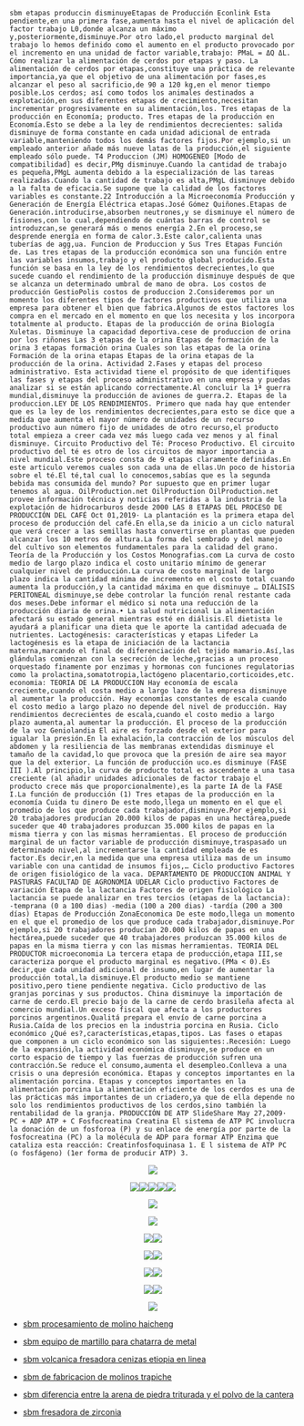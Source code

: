 
```
sbm etapas produccin disminuyeEtapas de Producción Econlink Esta pendiente,en una primera fase,aumenta hasta el nivel de aplicación del factor trabajo L0,donde alcanza un máximo y,posteriormente,disminuye.Por otro lado,el producto marginal del trabajo lo hemos definido como el aumento en el producto provocado por el incremento en una unidad de factor variable,trabajo: PMaL = ΔQ ΔL. Cómo realizar la alimentación de cerdos por etapas y paso. La alimentación de cerdos por etapas,constituye una práctica de relevante importancia,ya que el objetivo de una alimentación por fases,es alcanzar el peso al sacrificio,de 90 a 120 kg,en el menor tiempo posible.Los cerdos; así como todos los animales destinados a explotación,en sus diferentes etapas de crecimiento,necesitan incrementar progresivamente en su alimentación,los. Tres etapas de la producción en Economía; producto. Tres etapas de la producción en Economía.Esto se debe a la ley de rendimientos decrecientes: salida disminuye de forma constante en cada unidad adicional de entrada variable,manteniendo todos los demás factores fijos.Por ejemplo,si un empleado anterior añade más nueve latas de la producción,el siguiente empleado sólo puede. T4 Produccion (JM) HOMOGENEO [Modo de compatibilidad] es decir,PMg disminuye.Cuando la cantidad de trabajo es pequeña,PMgL aumenta debido a la especialización de las tareas realizadas.Cuando la cantidad de trabajo es alta,PMgL disminuye debido a la falta de eficacia.Se supone que la calidad de los factores variables es constante.22 Introducción a la Microeconomía Producción y Generación de Energía Eléctrica etapas.José Gómez Quiñones.Etapas de Generación.introducirse,absorben neutrones,y se disminuye el número de fisiones,con lo cual,dependiendo de cuántas barras de control se introduzcan,se generará más o menos energía 2.En el proceso,se desprende energía en forma de calor.3.Este calor,calienta unas tuberías de agg,ua. Funcion de Produccion y Sus Tres Etapas Función de. Las tres etapas de la producción económica son una función entre las variables insumos,trabajo y el producto global producido.Esta función se basa en la ley de los rendimientos decrecientes,lo que sucede cuando el rendimiento de la producción disminuye después de que se alcanza un determinado umbral de mano de obra. Los costos de producción GestioPolis costos de produccion 2.Consideremos por un momento los diferentes tipos de factores productivos que utiliza una empresa para obtener el bien que fabrica.Algunos de estos factores los compra en el mercado en el momento en que los necesita y los incorpora totalmente al producto. Etapas de la producción de orina Biología Xuletas. Disminuye la capacidad deportiva.cese de produccion de orina por los riñones Las 3 etapas de la orina Etapas de formación de la orina 3 etapas formación orina Cuales son las etapas de la orina Formación de la orina etapas Etapas de la orina etapas de la producción de la orina. Actividad 2.Fases y etapas del proceso administrativo. Esta actividad tiene el propósito de que identifiques las fases y etapas del proceso administrativo en una empresa y puedas analizar si se están aplicando correctamente.Al concluir la 1ª guerra mundial,disminuye la producción de aviones de guerra.2. Etapas de la produccion.LEY DE LOS RENDIMIENTOS. Primero que nada hay que entender que es la ley de los rendimientos decrecientes,para esto se dice que a medida que aumenta el mayor número de unidades de un recurso productivo aun número fijo de unidades de otro recurso,el producto total empieza a creer cada vez más luego cada vez menos y al final disminuye. Circuito Productivo del Té: Proceso Productivo. El circuito productivo del té es otro de los circuitos de mayor importancia a nivel mundial.Este proceso consta de 9 etapas claramente definidas.En este articulo veremos cuales son cada una de ellas.Un poco de historia sobre el té.El té,tal cual lo conocemos,sabías que es la segunda bebida mas consumida del mundo? Por supuesto que en primer lugar tenemos al agua. OilProduction.net OilProduction OilProduction.net provee información técnica y noticias referidas a la industria de la explotación de hidrocarburos desde 2000 LAS 8 ETAPAS DEL PROCESO DE PRODUCCIÓN DEL CAFÉ Oct 01,2019· La plantación es la primera etapa del proceso de producción del café.En ella,se da inicio a un ciclo natural que verá crecer a las semillas hasta convertirse en plantas que pueden alcanzar los 10 metros de altura.La forma del sembrado y del manejo del cultivo son elementos fundamentales para la calidad del grano. Teoría de la Producción y los Costos Monografias.com La curva de costo medio de largo plazo indica el costo unitario mínimo de generar cualquier nivel de producción.La curva de costo marginal de largo plazo indica la cantidad mínima de incremento en el costo total cuando aumenta la producción,y la cantidad máxima en que disminuye … DIÁLISIS PERITONEAL disminuye,se debe controlar la función renal restante cada dos meses.Debe informar el médico si nota una reducción de la producción diaria de orina.• La salud nutricional La alimentación afectará su estado general mientras esté en diálisis.El dietista le ayudará a planificar una dieta que le aporte la cantidad adecuada de nutrientes. Lactogénesis: características y etapas Lifeder La lactogénesis es la etapa de iniciación de la lactancia materna,marcando el final de diferenciación del tejido mamario.Así,las glándulas comienzan con la secreción de leche,gracias a un proceso orquestado finamente por enzimas y hormonas con funciones regulatorias como la prolactina,somatotropia,lactógeno placentario,corticoides,etc. economia: TEORIA DE LA PRODUCCION Hay economía de escala creciente,cuando el costa medio a largo lazo de la empresa disminuye al aumentar la producción. Hay economías constantes de escala cuando el costo medio a largo plazo no depende del nivel de producción. Hay rendimientos decrecientes de escala,cuando el costo medio a largo plazo aumenta,al aumentar la producción. El proceso de la producción de la voz Geniolandia El aire es forzado desde el exterior para igualar la presión.En la exhalación,la contracción de los músculos del abdomen y la resiliencia de las membranas extendidas disminuye el tamaño de la cavidad,lo que provoca que la presión de aire sea mayor que la del exterior. La función de producción uco.es disminuye (FASE III ).Al principio,la curva de producto total es ascendente a una tasa creciente (al añadir unidades adicionales de factor trabajo el producto crece más que proporcionalmente),es la parte IA de la FASE I.La función de producción (1) Tres etapas de la producción en la economía Cuida tu dinero De este modo,llega un momento en el que el promedio de los que produce cada trabajador,disminuye.Por ejemplo,si 20 trabajadores producían 20.000 kilos de papas en una hectárea,puede suceder que 40 trabajadores produzcan 35.000 kilos de papas en la misma tierra y con las mismas herramientas. El proceso de producción marginal de un factor variable de producción disminuye,traspasado un determinado nivel,al incrementarse la cantidad empleada de es factor.Es decir,en la medida que una empresa utiliza mas de un insumo variable con una cantidad de insumos fijos,… Ciclo productivo Factores de origen fisiológico de la vaca. DEPARTAMENTO DE PRODUCCION ANIMAL Y PASTURAS FACULTAD DE AGRONOMIA UDELAR Ciclo productivo Factores de variación Etapa de la lactancia Factores de origen fisiológico La lactancia se puede analizar en tres tercios (etapas de la lactancia): ‐temprana (0 a 100 dias) ‐media (100 a 200 dias) ‐tardía (200 a 300 días) Etapas de Producción ZonaEconomica De este modo,llega un momento en el que el promedio de los que produce cada trabajador,disminuye.Por ejemplo,si 20 trabajadores producían 20.000 kilos de papas en una hectárea,puede suceder que 40 trabajadores produzcan 35.000 kilos de papas en la misma tierra y con las mismas herramientas. TEORIA DEL PRODUCTOR microeconomia La tercera etapa de producción,etapa III,se caracteriza porque el producto marginal es negativo.(PMa < 0).Es decir,que cada unidad adicional de insumo,en lugar de aumentar la producción total,la disminuye.El producto medio se mantiene positivo,pero tiene pendiente negativa. Ciclo productivo de las granjas porcinas y sus productos. China disminuye la importación de carne de cerdo.El precio bajo de la carne de cerdo brasileña afecta al comercio mundial.Un exceso fiscal que afecta a los productores porcinos argentinos.Qualitá prepara el envío de carne porcina a Rusia.Caída de los precios en la industria porcina en Rusia. Ciclo económico ¿Qué es?,características,etapas,tipos. Las fases o etapas que componen a un ciclo económico son las siguientes:.Recesión: Luego de la expansión,la actividad económica disminuye,se produce en un corto espacio de tiempo y las fuerzas de producción sufren una contracción.Se reduce el consumo,aumenta el desempleo.Conlleva a una crisis o una depresión económica. Etapas y conceptos importantes en la alimentación porcina. Etapas y conceptos importantes en la alimentación porcina La alimentación eficiente de los cerdos es una de las prácticas más importantes de un criadero,ya que de ella depende no solo los rendimientos productivos de los cerdos,sino también la rentabilidad de la granja. PRODUCCIÓN DE ATP SlideShare May 27,2009· PC + ADP ATP + C Fosfocreatina Creatina El sistema de ATP PC involucra la donación de un fosforoa (P) y su enlace de energía por parte de la fosfocreatina (PC) a la molécula de ADP para formar ATP Enzima que cataliza esta reacción: Creatinfosfoquinasa 1. E l sistema de ATP PC (o fosfágeno) (1er forma de producir ATP) 3. 
```

<div align="center">

<a href="https://es-crusher.shibang-china.com/github&k=sbm+etapas+produccin+disminuye"><img src="https://static.shibang-china.com/es/crusher/logo.jpg"></a>

<a href="https://es-crusher.shibang-china.com/github&k=sbm+etapas+produccin+disminuye"><img src="https://static.shibang-china.com/es/crusher/index.jpg"></a><a href="https://es-crusher.shibang-china.com/material.htmlgithub&k=sbm+etapas+produccin+disminuye"><img src="https://static.shibang-china.com/es/crusher/material.jpg"></a><a href="https://es-crusher.shibang-china.com/application.htmlgithub&k=sbm+etapas+produccin+disminuye"><img src="https://static.shibang-china.com/es/crusher/application.jpg"></a><a href="https://es-crusher.shibang-china.com/aboutus.htmlgithub&k=sbm+etapas+produccin+disminuye"><img src="https://static.shibang-china.com/es/crusher/aboutus.jpg"></a><a href="https://es-crusher.shibang-china.com/contact.htmlgithub&k=sbm+etapas+produccin+disminuye"><img src="https://static.shibang-china.com/es/crusher/contact.jpg"></a>

<a href="https://es-crusher.shibang-china.com/github&k=sbm+etapas+produccin+disminuye"><img src="https://static.shibang-china.com/es/crusher/banner.jpg"></a>

<a href="https://swt.shibang-china.com/github&k=sbm+etapas+produccin+disminuye"><img src="https://static.shibang-china.com/es/crusher/text.jpg"></a>

<a href="https://swt.shibang-china.com/github&k=sbm+etapas+produccin+disminuye"><img src="https://static.shibang-china.com/es/crusher/chat.jpg"></a><a href="https://es-crusher.shibang-china.com/contact.htmlgithub&k=sbm+etapas+produccin+disminuye"><img src="https://static.shibang-china.com/es/crusher/message.jpg"></a>

<a href="https://es-crusher.shibang-china.com/products/pe.htmlgithub&k=sbm+etapas+produccin+disminuye"><img src="https://static.shibang-china.com/es/crusher/pe.jpg"></a><a href="https://es-crusher.shibang-china.com/products/pf.htmlgithub&k=sbm+etapas+produccin+disminuye"><img src="https://static.shibang-china.com/es/crusher/pf.jpg"></a>

<a href="https://es-crusher.shibang-china.com/products/hpt.htmlgithub&k=sbm+etapas+produccin+disminuye"><img src="https://static.shibang-china.com/es/crusher/hpt.jpg"></a><a href="https://es-crusher.shibang-china.com/products/vsi.htmlgithub&k=sbm+etapas+produccin+disminuye"><img src="https://static.shibang-china.com/es/crusher/vsi.jpg"></a>

<a href="https://es-crusher.shibang-china.com/products/klv.htmlgithub&k=sbm+etapas+produccin+disminuye"><img src="https://static.shibang-china.com/es/crusher/klv.jpg"></a><a href="https://es-crusher.shibang-china.com/products/portable.htmlgithub&k=sbm+etapas+produccin+disminuye"><img src="https://static.shibang-china.com/es/crusher/portable.jpg"></a>

<a href="https://swt.shibang-china.com/github&k=sbm+etapas+produccin+disminuye"><img src="https://static.shibang-china.com/es/crusher/case.jpg"></a>

</div>


* [sbm procesamiento de molino haicheng](sbm%20procesamiento%20de%20molino%20haicheng.md)

* [sbm equipo de martillo para chatarra de metal](sbm%20equipo%20de%20martillo%20para%20chatarra%20de%20metal.md)

* [sbm volcanica fresadora cenizas etiopia en linea](sbm%20volcanica%20fresadora%20cenizas%20etiopia%20en%20linea.md)

* [sbm de fabricacion de molinos trapiche](sbm%20de%20fabricacion%20de%20molinos%20trapiche.md)

* [sbm diferencia entre la arena de piedra triturada y el polvo de la cantera](sbm%20diferencia%20entre%20la%20arena%20de%20piedra%20triturada%20y%20el%20polvo%20de%20la%20cantera.md)

* [sbm fresadora de zirconia](sbm%20fresadora%20de%20zirconia.md)